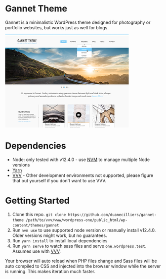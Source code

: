 # Gannet Theme

Gannet is a minimalistic WordPress theme designed for photography or portfolio websites, but works just as well for blogs.

![Gannet Screenshot](./screenshot-small.png "Gannet Theme Preview")

# Dependencies
- Node: only tested with v12.4.0 - use [NVM](https://github.com/nvm-sh/nvm) to manage multiple Node versions
- [Yarn](https://yarnpkg.com/lang/en/)
- [VVV](https://varyingvagrantvagrants.org/) - Other development environments not supported, please figure that out yourself if you don't want to use VVV.

# Getting Started

1. Clone this repo. `git clone https://github.com/duanecilliers/gannet-theme /path/to/vvv/www/wordpress-one/public_html/wp-content/themes/gannet`
1. Run `nvm use` to use supported node version or manually install v12.4.0. Older versions might work, but no guarantees.
1. Run `yarn install` to install local dependencies
1. Run `yarn serve` to watch sass files and serve `one.wordpress.test`. Assumes use with [VVV](https://varyingvagrantvagrants.org/).

Your browser will auto reload when PHP files change and Sass files will be auto compiled to CSS and injected into the browser window while the server is running. This makes iteration much faster.